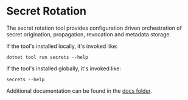 # Secret Rotation

The secret rotation tool provides configuration driven orchestration of secret origination, propagation, revocation and metadata storage.

If the tool's installed locally, it's invoked like:

```
dotnet tool run secrets --help
```

If the tool's installed globally, it's invoked like:

```
secrets --help
```

Additional documentation can be found in the [docs folder](docs/).